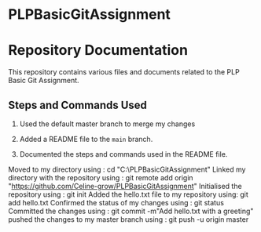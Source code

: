 # PLPBasicGitAssignment
# Repository Documentation

This repository contains various files and documents related to the PLP Basic Git Assignment.

## Steps and Commands Used

1. Used the default master branch to merge my changes

2. Added a README file to the `main` branch.

3. Documented the steps and commands used in the README file.

Moved to my directory using :
cd "C:\PLPBasicGitAssignment"
Linked my directory with the repository using :
git remote add origin "https://github.com/Celine-grow/PLPBasicGitAssignment"
Initialised the repository using :
git init
Added the hello.txt file to my repository using:
git add hello.txt
Confirmed the status of my changes using :
git status
Committed the changes using :
git commit -m"Add hello.txt with a greeting"
pushed the changes to my master branch using :
git push -u origin master 
